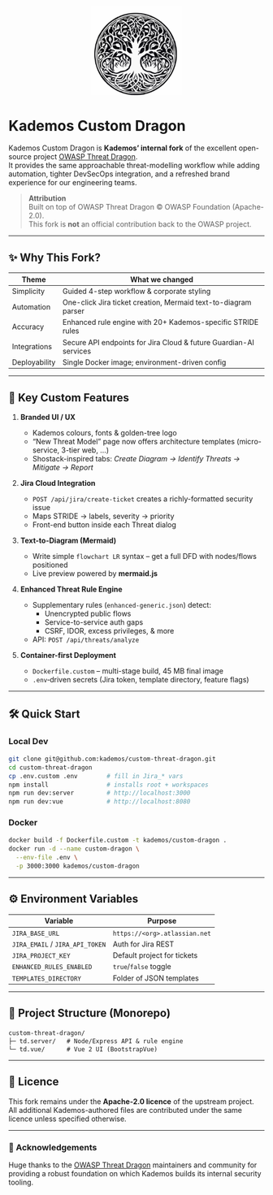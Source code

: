 <p align="center">
  <img src="td.vue/src/assets/kademos_logo_simple.svg" width="180" alt="Kademos Custom Dragon Logo"/>
</p>

# Kademos Custom Dragon

Kademos Custom Dragon is **Kademos’ internal fork** of the excellent open-source project [OWASP Threat Dragon](https://owasp.org/www-project-threat-dragon/).  
It provides the same approachable threat-modelling workflow while adding automation, tighter DevSecOps integration, and a refreshed brand experience for our engineering teams.

> **Attribution**  
> Built on top of OWASP Threat Dragon © OWASP Foundation (Apache-2.0).  
> This fork is **not** an official contribution back to the OWASP project.

---

## ✨ Why This Fork?

| Theme | What we changed |
|-------|-----------------|
| Simplicity | Guided 4-step workflow & corporate styling |
| Automation | One-click Jira ticket creation, Mermaid text-to-diagram parser |
| Accuracy | Enhanced rule engine with 20+ Kademos-specific STRIDE rules |
| Integrations | Secure API endpoints for Jira Cloud & future Guardian-AI services |
| Deployability | Single Docker image; environment-driven config |

---

## 🚀 Key Custom Features

1. **Branded UI / UX**
   * Kademos colours, fonts & golden-tree logo
   * “New Threat Model” page now offers architecture templates (micro-service, 3-tier web, …)
   * Shostack-inspired tabs: *Create Diagram → Identify Threats → Mitigate → Report*

2. **Jira Cloud Integration**
   * `POST /api/jira/create-ticket` creates a richly-formatted security issue
   * Maps STRIDE → labels, severity → priority
   * Front-end button inside each Threat dialog

3. **Text-to-Diagram (Mermaid)**
   * Write simple `flowchart LR` syntax – get a full DFD with nodes/flows positioned
   * Live preview powered by **mermaid.js**

4. **Enhanced Threat Rule Engine**
   * Supplementary rules (`enhanced-generic.json`) detect:
     * Unencrypted public flows
     * Service-to-service auth gaps
     * CSRF, IDOR, excess privileges, & more
   * API: `POST /api/threats/analyze`

5. **Container-first Deployment**
   * `Dockerfile.custom` – multi-stage build, 45 MB final image
   * `.env`‐driven secrets (Jira token, template directory, feature flags)

---

## 🛠️ Quick Start

### Local Dev

```bash
git clone git@github.com:kademos/custom-threat-dragon.git
cd custom-threat-dragon
cp .env.custom .env        # fill in Jira_* vars
npm install                # installs root + workspaces
npm run dev:server         # http://localhost:3000
npm run dev:vue            # http://localhost:8080
```

### Docker

```bash
docker build -f Dockerfile.custom -t kademos/custom-dragon .
docker run -d --name custom-dragon \
  --env-file .env \
  -p 3000:3000 kademos/custom-dragon
```

---

## ⚙️ Environment Variables

| Variable | Purpose |
|----------|---------|
| `JIRA_BASE_URL` | `https://<org>.atlassian.net` |
| `JIRA_EMAIL` / `JIRA_API_TOKEN` | Auth for Jira REST |
| `JIRA_PROJECT_KEY` | Default project for tickets |
| `ENHANCED_RULES_ENABLED` | `true`/`false` toggle |
| `TEMPLATES_DIRECTORY` | Folder of JSON templates |

---

## 📂 Project Structure (Monorepo)

```
custom-threat-dragon/
├─ td.server/   # Node/Express API & rule engine
└─ td.vue/      # Vue 2 UI (BootstrapVue)
```

---

## 📝 Licence

This fork remains under the **Apache-2.0 licence** of the upstream project.  
All additional Kademos-authored files are contributed under the same licence unless specified otherwise.

---

### 🙏 Acknowledgements

Huge thanks to the [OWASP Threat Dragon](https://github.com/OWASP/threat-dragon) maintainers and community for providing a robust foundation on which Kademos builds its internal security tooling.
